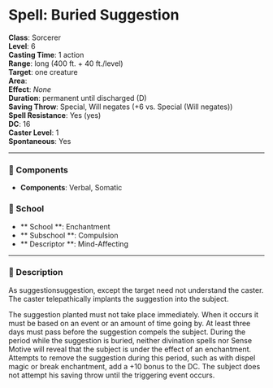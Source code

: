 
# Spell: Buried Suggestion
**Class**: Sorcerer  
**Level**: 6  
**Casting Time**: 1 action  
**Range**: long (400 ft. + 40 ft./level)  
**Target**: one creature  
**Area**:   
**Effect**: _None_  
**Duration**: permanent until discharged (D)  
**Saving Throw**: Special, Will negates (+6 vs. Special (Will negates))  
**Spell Resistance**: Yes (yes)  
**DC**: 16  
**Caster Level**: 1  
**Spontaneous**: Yes

---

### 🔮 Components
- **Components**: Verbal, Somatic

### 🏫 School
- ** School **: Enchantment
- ** Subschool **: Compulsion
- ** Descriptor **: Mind-Affecting
---

### 📜 Description
As suggestionsuggestion, except the target need not understand the caster. The caster telepathically implants the suggestion into the subject.

The suggestion planted must not take place immediately. When it occurs it must be based on an event or an amount of time going by. At least three days must pass before the suggestion compels the subject. During the period while the suggestion is buried, neither divination spells nor Sense Motive will reveal that the subject is under the effect of an enchantment. Attempts to remove the suggestion during this period, such as with dispel magic or break enchantment, add a +10 bonus to the DC. The subject does not attempt his saving throw until the triggering event occurs.
